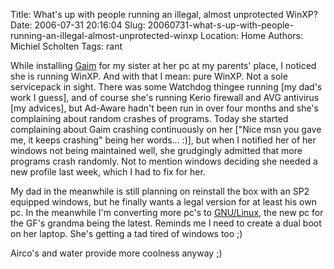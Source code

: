 Title: What's up with people running an illegal, almost unprotected WinXP?
Date: 2006-07-31 20:16:04
Slug: 20060731-what-s-up-with-people-running-an-illegal-almost-unprotected-winxp
Location: Home
Authors: Michiel Scholten
Tags: rant

<p>While installing <a href="http://gaim.sf.net/">Gaim</a> for my sister at her pc at my parents' place, I noticed she is running WinXP. And with that I mean: pure WinXP. Not a sole servicepack in sight. There was some Watchdog thingee running [my dad's work I guess], and of course she's running Kerio firewall and AVG antivirus [my advices], but Ad-Aware hadn't been run in over four months and she's complaining about random crashes of programs. Today she started complaining about Gaim crashing continuously on her ["Nice msn you gave me, it keeps crashing" being her words... :)], but when I notified her of her windows not being maintained well, she grudgingly admitted that more programs crash randomly. Not to mention windows deciding she needed a new profile last week, which I had to fix for her.</p>

<p>My dad in the meanwhile is still planning on reinstall the box with an SP2 equipped windows, but he finally wants a legal version for at least his own pc. In the meanwhile I'm converting more pc's to <a href="http://www.debian.org/">GNU/Linux</a>, the new pc for the GF's grandma being the latest. Reminds me I need to create a dual boot on her laptop. She's getting a tad tired of windows too ;)</p>

<p>Airco's and water provide more coolness anyway ;)</p>